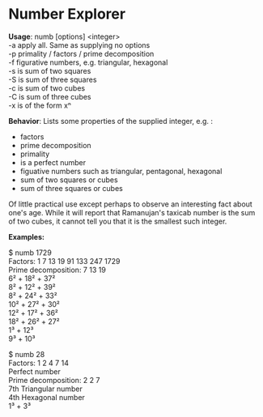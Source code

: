 # Number Explorer

**Usage**: numb [options] \<integer\>  
    -a   apply all. Same as supplying no options  
    -p   primality / factors / prime decomposition  
    -f   figurative numbers, e.g. triangular, hexagonal  
    -s   is sum of two squares  
    -S   is sum of three squares  
    -c   is sum of two cubes  
    -C   is sum of three cubes  
    -x   is of the form xⁿ  

**Behavior**: Lists some properties of the supplied integer, e.g. :  

- factors
- prime decomposition
- primality
- is a perfect number
- figuative numbers such as triangular, pentagonal, hexagonal
- sum of two squares or cubes
- sum of three squares or cubes

Of little practical use except perhaps to observe an interesting fact about one's age. While it will report that Ramanujan's taxicab number is the sum of two cubes, it cannot tell you that it is the smallest such integer.  

**Examples:**  

$ numb 1729  
Factors: 1 7 13 19 91 133 247 1729  
Prime decomposition: 7 13 19  
6² + 18² + 37²  
8² + 12² + 39²  
8² + 24² + 33²  
10² + 27² + 30²  
12² + 17² + 36²  
18² + 26² + 27²  
1³ + 12³  
9³ + 10³  

$ numb 28  
Factors: 1 2 4 7 14  
Perfect number  
Prime decomposition: 2 2 7  
7th Triangular number  
4th Hexagonal number  
1³ + 3³  
